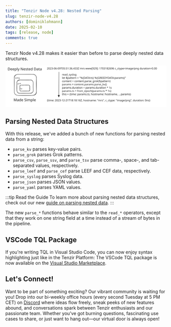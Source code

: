 ```yaml
---
title: "Tenzir Node v4.28: Nested Parsing"
slug: tenzir-node-v4.28
authors: [dominiklohmann]
date: 2025-02-10
tags: [release, node]
comments: true
---
```


Tenzir Node v4.28 makes it easier than before to parse deeply nested data
structures.

![Tenzir Node v4.28](tenzir-node-v4.28.svg)

[github-release]: https://github.com/tenzir/tenzir/releases/tag/v4.28.0

<!-- truncate -->

## Parsing Nested Data Structures

With this release, we've added a bunch of new functions for parsing nested data
from a string:

- `parse_kv` parses key-value pairs.
- `parse_grok` parses Grok patterns.
- `parse_csv`, `parse_ssv`, and `parse_tsv` parse comma-, space-, and
  tab-separated values, respectively.
- `parse_leef` and `parse_cef` parse LEEF and CEF data, respectively.
- `parse_syslog` parses Syslog data.
- `parse_json` parses JSON values.
- `parse_yaml` parses YAML values.

:::tip Read the Guide
To learn more about parsing nested data structures, check out our new [guide on
parsing nested data](/next/usage/parse-nested-data).
:::

The new `parse_*` functions behave similar to the `read_*` operators, except
that they work on one string field at a time instead of a stream of bytes in the
pipeline.

## VSCode TQL Package

If you're writing TQL in Visual Studio Code, you can now enjoy syntax
highlighting just like in the Tenzir Platform: The VSCode TQL package is now
available on the [Visual Studio Marketplace][vscode-tql].

[vscode-tql]: https://marketplace.visualstudio.com/items?itemName=tenzir.vscode-tql

## Let's Connect!

Want to be part of something exciting? Our vibrant community is waiting for you!
Drop into our bi-weekly office hours (every second Tuesday at 5 PM CET) on
[Discord][discord] where ideas flow freely, sneak peeks of new features abound,
and conversations spark between Tenzir enthusiasts and our passionate team.
Whether you've got burning questions, fascinating use cases to share, or just
want to hang out—our virtual door is always open!

[discord]: /discord
[changelog]: /changelog#v4280
